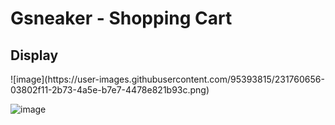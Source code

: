 <h1> Gsneaker - Shopping Cart</h1>

<h2>Display</h2>
![image](https://user-images.githubusercontent.com/95393815/231760656-03802f11-2b73-4a5e-b7e7-4478e821b93c.png)

![image](https://user-images.githubusercontent.com/95393815/231768245-223260fe-6d39-4f25-955f-3265fac5f18c.png)


